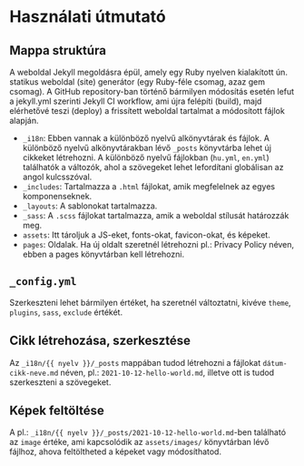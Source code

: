 # Használati útmutató

## Mappa struktúra
A weboldal Jekyll megoldásra épül, amely egy Ruby nyelven kialakított ún. statikus weboldal (site) generátor (egy Ruby-féle csomag, azaz gem csomag). A GitHub repository-ban történő bármilyen módosítás esetén lefut a jekyll.yml szerinti Jekyll CI workflow, ami újra felépíti (build), majd elérhetővé teszi (deploy) a frissített weboldal tartalmat a módosított fájlok alapján.
- `_i18n`: Ebben vannak a különböző nyelvű alkönyvtárak és fájlok. A különböző nyelvű alkönyvtárakban lévő `_posts` könyvtárba lehet új cikkeket létrehozni. A különböző nyelvű fájlokban (`hu.yml`, `en.yml`) találhatók a változók, ahol a szövegeket lehet lefordítani globálisan az angol kulcsszóval.
- `_includes`: Tartalmazza a `.html` fájlokat, amik megfelelnek az egyes komponenseknek.
- `_layouts`: A sablonokat tartalmazza.
- `_sass`: A `.scss` fájlokat tartalmazza, amik a weboldal stílusát határozzák meg.
- `assets`: Itt tároljuk a JS-eket, fonts-okat, favicon-okat, és képeket.
- `pages`: Oldalak. Ha új oldalt szeretnél létrehozni pl.: Privacy Policy néven, ebben a pages könyvtárban kell létrehozni.

## `_config.yml`

Szerkeszteni lehet bármilyen értéket, ha szeretnél változtatni, kivéve `theme`, `plugins`, `sass`, `exclude` értékét.

## Cikk létrehozása, szerkesztése

Az `_i18n/{{ nyelv }}/_posts` mappában tudod létrehozni a fájlokat `dátum-cikk-neve.md` néven, pl.: `2021-10-12-hello-world.md`, illetve ott is tudod szerkeszteni a szövegeket.

## Képek feltöltése

A pl.: `_i18n/{{ nyelv }}/_posts/2021-10-12-hello-world.md`-ben található az `image` értéke, ami kapcsolódik az `assets/images/` könyvtárban lévő fájlhoz, ahova feltöltheted a képeket vagy módosíthatod.
